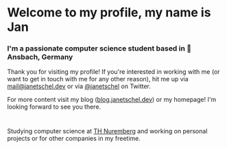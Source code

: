 <h1>Welcome to my profile, my name is Jan</h1>
<h3>I'm a passionate computer science student based in 📍 Ansbach, Germany</h3>

Thank you for visiting my profile! If you're interested in working with me (or want to get in touch with me for any other reason), hit me up via [mail@janetschel.dev](mailto:mail@janetschel.dev) or via [@janetschel](https://twitter.com/janetschel) on Twitter.

For more content visit my blog ([blog.janetschel.dev](https://blog.janetschel.dev)) or my homepage! I'm looking forward to see you there.

<h1></h1>


Studying computer science at [TH Nuremberg](https://www.th-nuernberg.de/) and working on personal projects or for other companies in my freetime.
